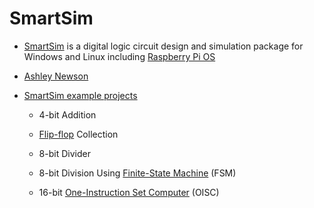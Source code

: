 # SmartSim

* [SmartSim](https://smartsim.org.uk/) is a digital logic circuit design and simulation package for Windows and Linux 
including [Raspberry Pi OS](https://en.wikipedia.org/wiki/Raspberry_Pi_OS)

* [Ashley Newson](https://github.com/ashleynewson)

* [SmartSim example projects](https://smartsim.org.uk/index.php?page=examples)

  * 4-bit Addition

  * [Flip-flop](https://en.wikipedia.org/wiki/Flip-flop_(electronics)) Collection

  * 8-bit Divider

  * 8-bit Division Using [Finite-State Machine](https://en.wikipedia.org/wiki/Finite-state_machine) (FSM)

  * 16-bit [One-Instruction Set Computer](https://en.wikipedia.org/wiki/One-instruction_set_computer) (OISC)
